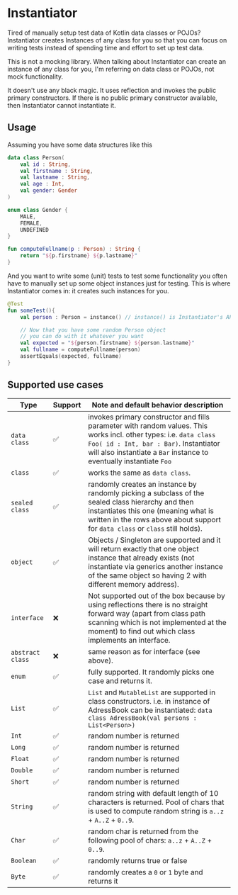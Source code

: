 # Instantiator
Tired of manually setup test data of Kotlin data classes or POJOs? Instantiator creates Instances of any class for you so that you can focus on writing tests instead of spending time and effort to set up test data.

This is not a mocking library. 
When talking about Instantiator can create an instance of any class for you, I'm referring on data class or POJOs, not mock functionality.

It doesn't use any black magic. 
It uses reflection and invokes the public primary constructors. 
If there is no public primary constructor available, then Instantiator cannot instantiate it.

## Usage
Assuming you have some data structures like this

```kotlin
data class Person(
    val id : String,
    val firstname : String, 
    val lastname : String, 
    val age : Int,
    val gender: Gender
)

enum class Gender {
    MALE, 
    FEMALE, 
    UNDEFINED
}

fun computeFullname(p : Person) : String {
    return "${p.firstname} ${p.lastname}"
}
```

And you want to write some (unit) tests to test some functionality you often have to manually set up some object instances just for testing. 
This is where Instantiator comes in: it creates such instances for you.

```kotlin
@Test
fun someTest(){
    val person : Person = instance() // instance() is Instantiator's API. It creates a new instance of Person with random values. 

    // Now that you have some random Person object 
    // you can do with it whatever you want
    val expected = "${person.firstname} ${person.lastname}"
    val fullname = computeFullname(person)
    assertEquals(expected, fullname)
}
```


## Supported use cases
Type | Support | Note and default behavior description
--- | --- | ---
`data class` | ✅️ | invokes primary constructor and fills parameter with random values. This works incl. other types: i.e. `data class Foo( id : Int, bar : Bar)`. Instantiator will also instantiate a `Bar` instance to eventually instantiate `Foo`
`class` | ✅️ | works the same as `data class`.
`sealed class` | ✅ | randomly creates an instance by randomly picking a subclass of the sealed class hierarchy and then instantiates this one (meaning what is written in the rows above about support for `data class` or `class` still holds).
`object` | ✅ | Objects / Singleton are supported and it will return exactly that one object instance that already exists (not instantiate via generics another instance of the same object so having 2 with different memory address).
`interface` | ❌️ | Not supported out of the box because by using reflections there is no straight forward way (apart from class path scanning which is not implemented at the moment) to find out which class implements an interface.
`abstract class`| ❌️ | same reason as for interface (see above).
`enum` | ✅️ | fully supported. It randomly picks one case and returns it. 
`List` | ✅️ | `List` and `MutableList` are supported in class constructors. i.e. in instance of AdressBook can be instantiated: `data class AdressBook(val persons : List<Person>)` 
`Int`  | ✅️ | random number is returned
`Long`  | ✅️ | random number is returned
`Float`  | ✅️ | random number is returned
`Double`  | ✅️ | random number is returned
`Short`  | ✅️ | random number is returned
`String`  | ✅️ | random string with default length of 10 characters is returned. Pool of chars that is used to compute random string is `a..z` + `A..Z` + `0..9`.
`Char`  | ✅️ | random char is returned from the following pool of chars: `a..z` + `A..Z` + `0..9`.
`Boolean`  | ✅️ | randomly returns true or false
`Byte` | ✅️ | randomly creates a `0` or `1` byte and returns it




